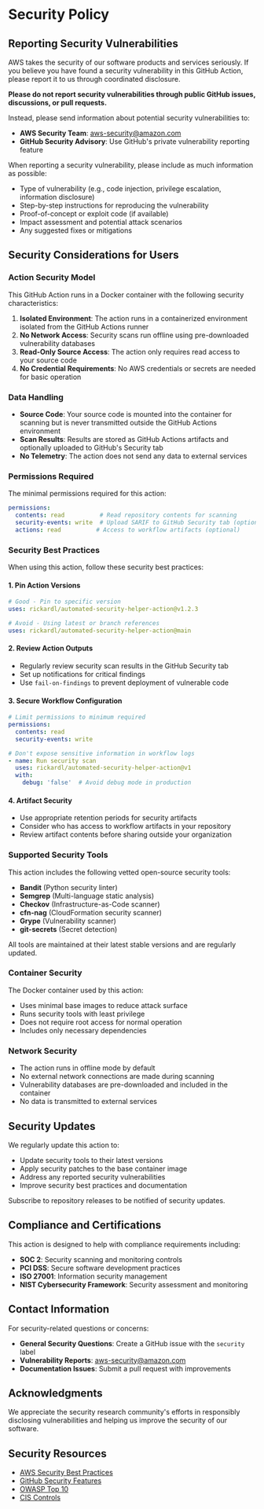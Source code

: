 # Security Policy

## Reporting Security Vulnerabilities

AWS takes the security of our software products and services seriously. If you believe you have found a security vulnerability in this GitHub Action, please report it to us through coordinated disclosure.

**Please do not report security vulnerabilities through public GitHub issues, discussions, or pull requests.**

Instead, please send information about potential security vulnerabilities to:

- **AWS Security Team**: aws-security@amazon.com
- **GitHub Security Advisory**: Use GitHub's private vulnerability reporting feature

When reporting a security vulnerability, please include as much information as possible:

- Type of vulnerability (e.g., code injection, privilege escalation, information disclosure)
- Step-by-step instructions for reproducing the vulnerability
- Proof-of-concept or exploit code (if available)
- Impact assessment and potential attack scenarios
- Any suggested fixes or mitigations

## Security Considerations for Users

### Action Security Model

This GitHub Action runs in a Docker container with the following security characteristics:

1. **Isolated Environment**: The action runs in a containerized environment isolated from the GitHub Actions runner
2. **No Network Access**: Security scans run offline using pre-downloaded vulnerability databases
3. **Read-Only Source Access**: The action only requires read access to your source code
4. **No Credential Requirements**: No AWS credentials or secrets are needed for basic operation

### Data Handling

- **Source Code**: Your source code is mounted into the container for scanning but is never transmitted outside the GitHub Actions environment
- **Scan Results**: Results are stored as GitHub Actions artifacts and optionally uploaded to GitHub's Security tab
- **No Telemetry**: The action does not send any data to external services

### Permissions Required

The minimal permissions required for this action:

```yaml
permissions:
  contents: read          # Read repository contents for scanning
  security-events: write  # Upload SARIF to GitHub Security tab (optional)
  actions: read          # Access to workflow artifacts (optional)
```

### Security Best Practices

When using this action, follow these security best practices:

#### 1. Pin Action Versions
```yaml
# Good - Pin to specific version
uses: rickardl/automated-security-helper-action@v1.2.3

# Avoid - Using latest or branch references
uses: rickardl/automated-security-helper-action@main
```

#### 2. Review Action Outputs
- Regularly review security scan results in the GitHub Security tab
- Set up notifications for critical findings
- Use `fail-on-findings` to prevent deployment of vulnerable code

#### 3. Secure Workflow Configuration
```yaml
# Limit permissions to minimum required
permissions:
  contents: read
  security-events: write

# Don't expose sensitive information in workflow logs
- name: Run security scan
  uses: rickardl/automated-security-helper-action@v1
  with:
    debug: 'false'  # Avoid debug mode in production
```

#### 4. Artifact Security
- Use appropriate retention periods for security artifacts
- Consider who has access to workflow artifacts in your repository
- Review artifact contents before sharing outside your organization

### Supported Security Tools

This action includes the following vetted open-source security tools:

- **Bandit** (Python security linter)
- **Semgrep** (Multi-language static analysis)
- **Checkov** (Infrastructure-as-Code scanner)
- **cfn-nag** (CloudFormation security scanner)
- **Grype** (Vulnerability scanner)
- **git-secrets** (Secret detection)

All tools are maintained at their latest stable versions and are regularly updated.

### Container Security

The Docker container used by this action:

- Uses minimal base images to reduce attack surface
- Runs security tools with least privilege
- Does not require root access for normal operation
- Includes only necessary dependencies

### Network Security

- The action runs in offline mode by default
- No external network connections are made during scanning
- Vulnerability databases are pre-downloaded and included in the container
- No data is transmitted to external services

## Security Updates

We regularly update this action to:

- Update security tools to their latest versions
- Apply security patches to the base container image
- Address any reported security vulnerabilities
- Improve security best practices and documentation

Subscribe to repository releases to be notified of security updates.

## Compliance and Certifications

This action is designed to help with compliance requirements including:

- **SOC 2**: Security scanning and monitoring controls
- **PCI DSS**: Secure software development practices
- **ISO 27001**: Information security management
- **NIST Cybersecurity Framework**: Security assessment and monitoring

## Contact Information

For security-related questions or concerns:

- **General Security Questions**: Create a GitHub issue with the `security` label
- **Vulnerability Reports**: aws-security@amazon.com
- **Documentation Issues**: Submit a pull request with improvements

## Acknowledgments

We appreciate the security research community's efforts in responsibly disclosing vulnerabilities and helping us improve the security of our software.

## Security Resources

- [AWS Security Best Practices](https://aws.amazon.com/security/security-learning/)
- [GitHub Security Features](https://github.com/features/security)
- [OWASP Top 10](https://owasp.org/www-project-top-ten/)
- [CIS Controls](https://www.cisecurity.org/controls/)